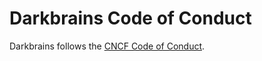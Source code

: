 # Darkbrains Code of Conduct

Darkbrains follows the [CNCF Code of Conduct](https://github.com/cncf/foundation/blob/main/code-of-conduct.md).
